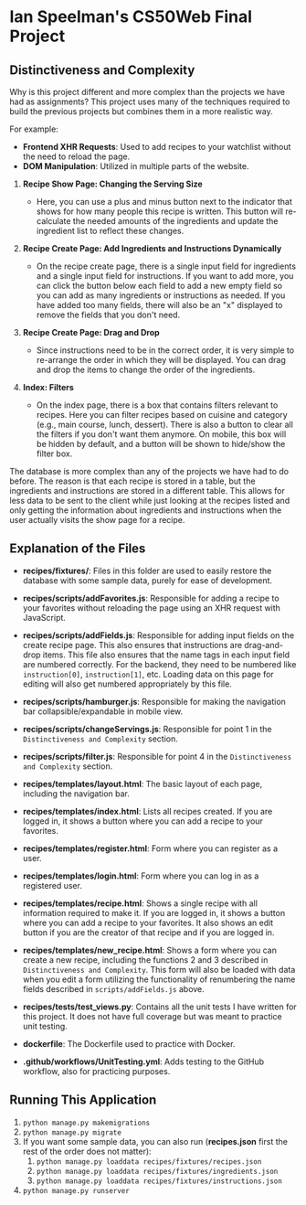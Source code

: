 # Ian Speelman's CS50Web Final Project 

## Distinctiveness and Complexity

Why is this project different and more complex than the projects we have had as assignments? This project uses many of the techniques required to build the previous projects but combines them in a more realistic way.

For example:
- **Frontend XHR Requests**: Used to add recipes to your watchlist without the need to reload the page.
- **DOM Manipulation**: Utilized in multiple parts of the website.

1. **Recipe Show Page: Changing the Serving Size**
    - Here, you can use a plus and minus button next to the indicator that shows for how many people this recipe is written. This button will re-calculate the needed amounts of the ingredients and update the ingredient list to reflect these changes.

2. **Recipe Create Page: Add Ingredients and Instructions Dynamically**
    - On the recipe create page, there is a single input field for ingredients and a single input field for instructions. If you want to add more, you can click the button below each field to add a new empty field so you can add as many ingredients or instructions as needed. If you have added too many fields, there will also be an "x" displayed to remove the fields that you don't need.

3. **Recipe Create Page: Drag and Drop**
    - Since instructions need to be in the correct order, it is very simple to re-arrange the order in which they will be displayed. You can drag and drop the items to change the order of the ingredients.

4. **Index: Filters**
    - On the index page, there is a box that contains filters relevant to recipes. Here you can filter recipes based on cuisine and category (e.g., main course, lunch, dessert). There is also a button to clear all the filters if you don't want them anymore. On mobile, this box will be hidden by default, and a button will be shown to hide/show the filter box.

The database is more complex than any of the projects we have had to do before. The reason is that each recipe is stored in a table, but the ingredients and instructions are stored in a different table. This allows for less data to be sent to the client while just looking at the recipes listed and only getting the information about ingredients and instructions when the user actually visits the show page for a recipe.

## Explanation of the Files

- **recipes/fixtures/**: Files in this folder are used to easily restore the database with some sample data, purely for ease of development.

- **recipes/scripts/addFavorites.js**: Responsible for adding a recipe to your favorites without reloading the page using an XHR request with JavaScript.

- **recipes/scripts/addFields.js**: Responsible for adding input fields on the create recipe page. This also ensures that instructions are drag-and-drop items. This file also ensures that the name tags in each input field are numbered correctly. For the backend, they need to be numbered like `instruction[0]`, `instruction[1]`, etc. Loading data on this page for editing will also get numbered appropriately by this file.

- **recipes/scripts/hamburger.js**: Responsible for making the navigation bar collapsible/expandable in mobile view.

- **recipes/scripts/changeServings.js**: Responsible for point 1 in the `Distinctiveness and Complexity` section.

- **recipes/scripts/filter.js**: Responsible for point 4 in the `Distinctiveness and Complexity` section.

- **recipes/templates/layout.html**: The basic layout of each page, including the navigation bar.

- **recipes/templates/index.html**: Lists all recipes created. If you are logged in, it shows a button where you can add a recipe to your favorites.

- **recipes/templates/register.html**: Form where you can register as a user.

- **recipes/templates/login.html**: Form where you can log in as a registered user.

- **recipes/templates/recipe.html**: Shows a single recipe with all information required to make it. If you are logged in, it shows a button where you can add a recipe to your favorites. It also shows an edit button if you are the creator of that recipe and if you are logged in.

- **recipes/templates/new_recipe.html**: Shows a form where you can create a new recipe, including the functions 2 and 3 described in `Distinctiveness and Complexity`. This form will also be loaded with data when you edit a form utilizing the functionality of renumbering the name fields described in `scripts/addFields.js` above.

- **recipes/tests/test_views.py**: Contains all the unit tests I have written for this project. It does not have full coverage but was meant to practice unit testing.

- **dockerfile**: The Dockerfile used to practice with Docker.

- **.github/workflows/UnitTesting.yml**: Adds testing to the GitHub workflow, also for practicing purposes.

## Running This Application

1. `python manage.py makemigrations`
2. `python manage.py migrate`
3. If you want some sample data, you can also run (**recipes.json** first the rest of the order does not matter):
    1.  `python manage.py loaddata recipes/fixtures/recipes.json`
    2.  `python manage.py loaddata recipes/fixtures/ingredients.json`
    3.  `python manage.py loaddata recipes/fixtures/instructions.json`
4. `python manage.py runserver`
